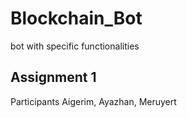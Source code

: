 # Blockchain_Bot
bot with specific functionalities  

## Assignment 1 
Participants Aigerim, Ayazhan, Meruyert